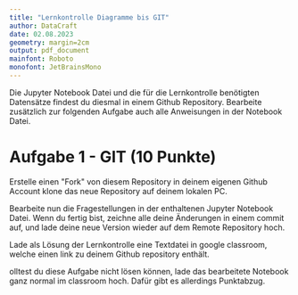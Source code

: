 ```yaml
---
title: "Lernkontrolle Diagramme bis GIT"
author: DataCraft
date: 02.08.2023
geometry: margin=2cm
output: pdf_document
mainfont: Roboto
monofont: JetBrainsMono
---
```


Die Jupyter Notebook Datei und die für die Lernkontrolle benötigten Datensätze findest du diesmal in einem Github Repository.  Bearbeite zusätzlich zur folgenden Aufgabe auch alle Anweisungen in der Notebook Datei.

# Aufgabe 1 - GIT (10 Punkte)

Erstelle einen "Fork" von diesem Repository in deinem eigenen Github Account klone das neue Repository auf deinem lokalen PC. 

Bearbeite nun die Fragestellungen in der enthaltenen Jupyter Notebook Datei. Wenn du fertig bist, zeichne alle deine Änderungen in einem commit auf, und lade deine neue Version wieder auf dem Remote Repository hoch.

Lade als Lösung der Lernkontrolle eine Textdatei in google classroom, welche einen link zu deinem Github repository enthält. 

olltest du diese Aufgabe nicht lösen können, lade das bearbeitete Notebook ganz normal im classroom hoch. Dafür gibt es allerdings Punktabzug.